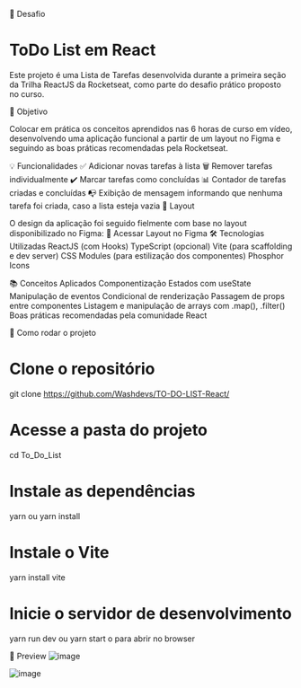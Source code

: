 📝 Desafio
# ToDo List em React

Este projeto é uma Lista de Tarefas desenvolvida durante a primeira seção da Trilha ReactJS da Rocketseat, como parte do desafio prático proposto no curso.

🎯 Objetivo

Colocar em prática os conceitos aprendidos nas 6 horas de curso em vídeo, desenvolvendo uma aplicação funcional a partir de um layout no Figma e seguindo as boas práticas recomendadas pela Rocketseat.

💡 Funcionalidades
✅ Adicionar novas tarefas à lista
🗑️ Remover tarefas individualmente
✔️ Marcar tarefas como concluídas
📊 Contador de tarefas criadas e concluídas
📭 Exibição de mensagem informando que nenhuma tarefa foi criada, caso a lista esteja vazia
📐 Layout

O design da aplicação foi seguido fielmente com base no layout disponibilizado no Figma:
🔗 Acessar Layout no Figma
🛠️ Tecnologias Utilizadas
ReactJS (com Hooks)
TypeScript (opcional)
Vite (para scaffolding e dev server)
CSS Modules (para estilização dos componentes)
Phosphor Icons

📚 Conceitos Aplicados
Componentização
Estados com useState
Manipulação de eventos
Condicional de renderização
Passagem de props entre componentes
Listagem e manipulação de arrays com .map(), .filter()
Boas práticas recomendadas pela comunidade React

🚀 Como rodar o projeto
# Clone o repositório
git clone https://github.com/Washdevs/TO-DO-LIST-React/

# Acesse a pasta do projeto
cd To_Do_List

# Instale as dependências
yarn ou yarn install

# Instale o Vite
yarn install vite

# Inicie o servidor de desenvolvimento
yarn run dev ou yarn start
o para abrir no browser

📸 Preview
![image](https://github.com/user-attachments/assets/433fd70a-0e5d-4a43-9e41-6e3118a02184)

![image](https://github.com/user-attachments/assets/faaab470-f1fa-4d7f-99a0-eddd033621ff)
